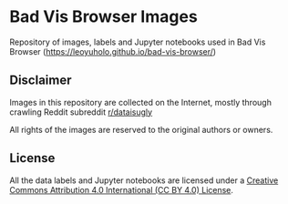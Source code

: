 # Bad Vis Browser Images

Repository of images, labels and Jupyter notebooks used in Bad Vis Browser (https://leoyuholo.github.io/bad-vis-browser/)

## Disclaimer

Images in this repository are collected on the Internet, mostly through crawling Reddit subreddit [r/dataisugly](https://www.reddit.com/r/dataisugly)

All rights of the images are reserved to the original authors or owners.

## License

All the data labels and Jupyter notebooks are licensed under a [Creative Commons Attribution 4.0 International (CC BY 4.0) License](https://creativecommons.org/licenses/by/4.0/).
